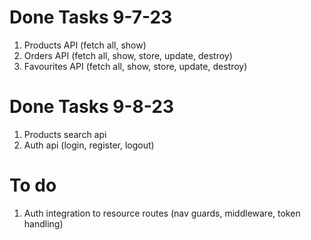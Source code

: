 # Done Tasks 9-7-23
1. Products API (fetch all, show)
2. Orders API (fetch all, show, store, update, destroy)
3. Favourites API (fetch all, show, store, update, destroy)

# Done Tasks 9-8-23
1. Products search api
2. Auth api (login, register, logout)

# To do
1. Auth integration to resource routes (nav guards, middleware, token handling)
